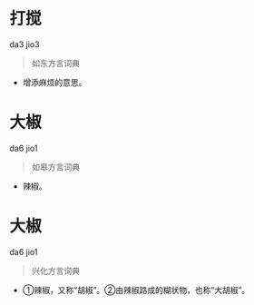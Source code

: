 # 打搅
da3 jio3
> 如东方言词典
- 增添麻烦的意思。

# 大椒
da6 jio1
> 如皋方言词典
- 辣椒。

# 大椒
da6 jio1
> 兴化方言词典
- ①辣椒，又称“胡椒”。②由辣椒路成的糊状物，也称“大胡椒”。
